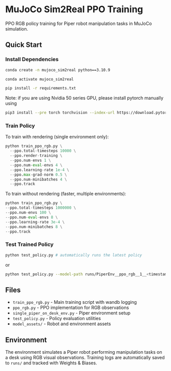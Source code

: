 # MuJoCo Sim2Real PPO Training

PPO RGB policy training for Piper robot manipulation tasks in MuJoCo simulation.

## Quick Start

### Install Dependencies
```bash
conda create -n mujoco_sim2real python==3.10.9

conda activate mujoco_sim2real

pip install -r requirements.txt
```
Note: if you are using Nvidia 50 series GPU, please install pytorch manually using
```bash
pip3 install --pre torch torchvision --index-url https://download.pytorch.org/whl/nightly/cu128
```

### Train Policy

To train with rendering (single environment only):
```python
python train_ppo_rgb.py \
  --ppo.total-timesteps 10000 \
  --ppo.render-training \
  --ppo.num-envs 1 \
  --ppo.num-eval-envs 4 \
  --ppo.learning-rate 1e-4 \
  --ppo.max-grad-norm 0.5 \
  --ppo.num-minibatches 4 \
  --ppo.track
```

To train without rendering (faster, multiple environments):
```python
python train_ppo_rgb.py \
--ppo.total-timesteps 1000000 \
--ppo.num-envs 100 \
--ppo.num-eval-envs 8 \
--ppo.learning-rate 3e-4 \
--ppo.num-minibatches 8 \
--ppo.track
```

### Test Trained Policy
```bash
python test_policy.py # automatically runs the latest policy
```
or

```bash
python test_policy.py --model-path runs/PiperEnv__ppo_rgb__1__<timestamp>/model.pth
```


## Files

- `train_ppo_rgb.py` - Main training script with wandb logging
- `ppo_rgb.py` - PPO implementation for RGB observations
- `single_piper_on_desk_env.py` - Piper environment setup
- `test_policy.py` - Policy evaluation utilities
- `model_assets/` - Robot and environment assets

## Environment

The environment simulates a Piper robot performing manipulation tasks on a desk using RGB visual observations. Training logs are automatically saved to `runs/` and tracked with Weights & Biases.